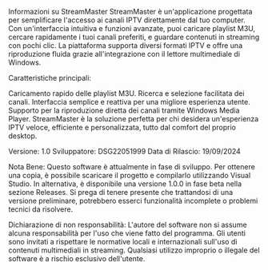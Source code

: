 Informazioni su StreamMaster
StreamMaster è un'applicazione progettata per semplificare l'accesso ai canali IPTV direttamente dal tuo computer. 
Con un'interfaccia intuitiva e funzioni avanzate, puoi caricare playlist M3U, cercare rapidamente i tuoi canali preferiti, e guardare contenuti in streaming con pochi clic. 
La piattaforma supporta diversi formati IPTV e offre una riproduzione fluida grazie all'integrazione con il lettore multimediale di Windows.

Caratteristiche principali:

Caricamento rapido delle playlist M3U.
Ricerca e selezione facilitata dei canali.
Interfaccia semplice e reattiva per una migliore esperienza utente.
Supporto per la riproduzione diretta dei canali tramite Windows Media Player.
StreamMaster è la soluzione perfetta per chi desidera un'esperienza IPTV veloce, efficiente e personalizzata, tutto dal comfort del proprio desktop.

Versione: 1.0
Sviluppatore: DSG22051999
Data di Rilascio: 19/09/2024

Nota Bene: Questo software è attualmente in fase di sviluppo. Per ottenere una copia, è possibile scaricare il progetto e compilarlo utilizzando Visual Studio. In alternativa, è disponibile una versione 1.0.0 in fase beta nella sezione Releases. 
Si prega di tenere presente che trattandosi di una versione preliminare, potrebbero esserci funzionalità incomplete o problemi tecnici da risolvere.

Dichiarazione di non responsabilità: L'autore del software non si assume alcuna responsabilità per l'uso che viene fatto del programma. Gli utenti sono invitati a rispettare le normative locali e internazionali sull'uso di contenuti multimediali in streaming. 
Qualsiasi utilizzo improprio o illegale del software è a rischio esclusivo dell'utente.

